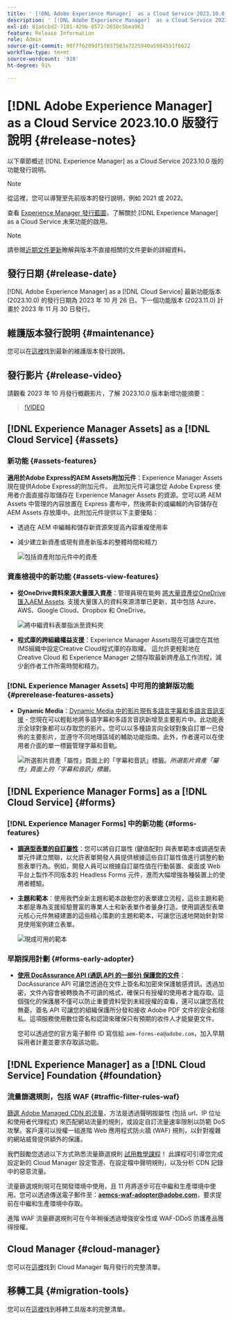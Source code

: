 ```yaml
---
title: ' [!DNL Adobe Experience Manager]  as a Cloud Service 2023.10.0 版發行說明。'
description: ' [!DNL Adobe Experience Manager]  as a Cloud Service 2023.10.0 版發行說明。'
exl-id: 81a6cbd2-7101-429b-8572-2650c5bea963
feature: Release Information
role: Admin
source-git-commit: 90f7f6209df5f837583a7225940a5984551f6622
workflow-type: tm+mt
source-wordcount: '918'
ht-degree: 91%

---
```


# [!DNL Adobe Experience Manager] as a Cloud Service 2023.10.0 版發行說明 {#release-notes}

以下章節概述 [!DNL Experience Manager] as a Cloud Service 2023.10.0 版的功能發行說明。

>[!NOTE]
>
>從這裡，您可以導覽至先前版本的發行說明，例如 2021 或 2022。
>
>查看 [Experience Manager 發行藍圖](https://experienceleague.adobe.com/docs/experience-manager-release-information/aem-release-updates/update-releases-roadmap.html)，了解關於 [!DNL Experience Manager] as a Cloud Service 未來功能的啟用。

>[!NOTE]
>
>請參閱[近期文件更新](https://experienceleague.adobe.com/docs/experience-manager-release-information/aem-release-updates/doc-updates/documentation-updates.html)瞭解與版本不直接相關的文件更新的詳細資料。

## 發行日期 {#release-date}

[!DNL Adobe Experience Manager] as a [!DNL Cloud Service] 最新功能版本 (2023.10.0) 的發行日期為 2023 年 10 月 26 日。下一個功能版本 (2023.11.0) 計畫於 2023 年 11 月 30 日發行。

## 維護版本發行說明 {#maintenance}

您可以在[這裡](/help/release-notes/maintenance/latest.md)找到最新的維護版本發行說明。

## 發行影片 {#release-video}

請觀看 2023 年 10 月發行概觀影片，了解 2023.10.0 版本新增功能摘要：

>[!VIDEO](https://video.tv.adobe.com/v/3425186/?quality=12)

## [!DNL Experience Manager Assets] as a [!DNL Cloud Service] {#assets}

### 新功能 {#assets-features}

**適用於Adobe Express的AEM Assets附加元件**：Experience Manager Assets現在提供Adobe Express的附加元件。 此附加元件可讓您從 Adobe Express 使用者介面直接存取儲存在 Experience Manager Assets 的資源。您可以將 AEM Assets 中管理的內容放置在 Express 畫布中，然後將新的或編輯的內容儲存在 AEM Assets 存放庫中。此附加元件提供以下主要優點：

* 透過在 AEM 中編輯和儲存新資源來提高內容重複使用率

* 減少建立新資產或現有資產新版本的整體時間和精力

  ![包括資產附加元件中的資產](/help/assets/assets/aem-assets-add-on-include-assets.png)

### 資產檢視中的新功能 {#assets-view-features}

* **從OneDrive資料來源大量匯入資產**：管理員現在能夠 [將大量資產從OneDrive匯入AEM Assets](/help/assets/bulk-import-assets-view.md#onedrive-developer-application). 支援大量匯入的資料來源清單已更新，其中包括 Azure、AWS、Google Cloud、Dropbox 和 OneDrive。

  ![將中繼資料表單指派至資料夾](/help/assets/assets/bulk-import-source-details-onedrive.png)

* **程式庫的跨組織權益支援**：Experience Manager Assets現在可讓您在其他IMS組織中設定Creative Cloud程式庫的存取權。 這允許更輕鬆地在 Creative Cloud 和 Experience Manager 之間存取最新跨產品工作流程，減少創作者工作所需時間和精力。

### [!DNL Experience Manager Assets] 中可用的搶鮮版功能 {#prerelease-features-assets}

* **Dynamic Media**：[Dynamic Media 中的影片現有多語言字幕和多語言音訊支援](/help/assets/dynamic-media/video.md#about-msma) - 您現在可以輕鬆地將多語字幕和多語言音訊新增至主要影片中。此功能表示全球對象都可以存取您的影片。您可以以多種語言向全球對象自訂單一已發佈的主要影片，並遵守不同地理區域的輔助功能指南。此外，作者還可以在使用者介面的單一標籤管理字幕和音軌。

  ![所選影片資產「屬性」頁面上的「字幕和音訊」標籤。](/help/release-notes/assets/msma-aem-cs.png)*所選影片資產「屬性」頁面上的「字幕和音訊」標籤。*

## [!DNL Experience Manager Forms] as a [!DNL Cloud Service] {#forms}

### [!DNL Experience Manager Forms] 中的新功能 {#forms-features}

* **[調適型表單的自訂屬性](/help/forms/template-editor-core-components.md#add-a-custom-group-name-in-the-policy-of-template-editor)**：您可以將自訂屬性 (鍵值配對) 與表單範本或調適型表單元件建立關聯，以允許表單開發人員提供根據這些自訂屬性值進行調整的動態表單行為。例如，開發人員可以根據自訂屬性值在行動裝置、桌面或 Web 平台上製作不同版本的 Headless Forms 元件，進而大幅增強各種裝置上的使用者體驗。

* **主題和範本**：使用我們全新主題和範本啟動您的表單建立流程，這些主題和範本都是專為支援經驗豐富的專業人士和新表單作者量身打造。使用調適型表單元核心元件無縫建置的這些精心策劃的主題和範本，可讓您迅速地開始針對常見使用案例建立表單。

  ![現成可用的範本](/help/forms/assets/form-templates-ootb.png)


### 早期採用計劃 {#forms-early-adopter}

* **[使用 DocAssurance API (通訊 API 的一部分) 保護您的文件](/help/forms/aem-forms-cloud-service-communications-introduction.md#document-assurance-doc-assurance)**：DocAssurance API 可讓您透過在文件上簽名和加密來保護敏感資訊。透過加密，文件內容會被轉換為不可讀的格式，確保只有授權的使用者才能存取。這個強化的保護層不僅可以防止重要資料受到未經授權的查看，還可以讓您高枕無憂。簽名 API 可讓您的組織保護所分發和接收 Adobe PDF 文件的安全和隱私。這項服務使用數位簽名和認證來確保只有預期的收件人才能變更文件。

  您可以透過您的官方電子郵件 ID 寫信給 `aem-forms-ea@adobe.com`，加入早期採用者計畫並要求存取該功能。

## [!DNL Experience Manager] as a [!DNL Cloud Service] Foundation {#foundation}

### 流量篩選規則，包括 WAF {#traffic-filter-rules-waf}

[篩選 Adob&#x200B;&#x200B;e Managed CDN 的流量](/help/security/traffic-filter-rules-including-waf.md)，方法是透過聲明按屬性 (包括 url、IP 位址和使用者代理程式) 來匹配網站流量的規則，或設定自訂流量速率限制以防範 DoS 攻擊。客戶還可以授權一組進階 Web 應用程式防火牆 (WAF) 規則，以針對複雜的網站威脅提供額外的保護。

我們鼓勵您透過以下方式熟悉流量篩選規則 [試用教學課程](https://experienceleague.adobe.com/docs/experience-manager-learn/cloud-service/security/traffic-filter-and-waf-rules/overview.html)！ 此課程可引導您完成設定新的 Cloud Manager 設定管道、在設定檔中聲明規則，以及分析 CDN 記錄中的惡意流量。

流量篩選規則現可在開發環境中使用，且 11 月將逐步可在中繼和生產環境中使用。您可以透過傳送電子郵件至：**aemcs-waf-adopter@adobe.com**，要求提前在中繼和生產環境中存取。

進階 WAF 流量篩選規則可在今年稍後透過增強安全性或 WAF-DDoS 防護產品獲得授權。

## Cloud Manager {#cloud-manager}

您可以在[這裡](/help/implementing/cloud-manager/release-notes/current.md)找到 Cloud Manager 每月發行的完整清單。

## 移轉工具 {#migration-tools}

您可以在[這裡](/help/journey-migration/release-notes/release-notes-migration-tools-current.md)找到移轉工具版本的完整清單。
